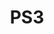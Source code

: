 ---
title: PS3
crosslinks:
- ps3hacks
- patientgamers
- Gamingcirclejerk
- uncharted
- ps2
- xkcd
- vita
- Serendipity
- PS4Mods
- Borderlands
- infamous
- gameswap
- mgo
- HPPD
- gamecollecting
- redditrequest
- tifu
- LifeProTips
- senrankagura
- funny
---